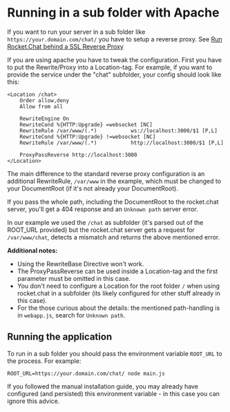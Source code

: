 # Running in a sub folder with Apache

If you want to run your server in a sub folder like `https://your.domain.com/chat/` you have to setup a reverse proxy.
See [Run Rocket.Chat behind a SSL Reverse Proxy](/installation/manual-installation/configuring-ssl-reverse-proxy.md)

If you are using apache you have to tweak the configuration. First you have to put the Rewrite/Proxy into a Location-tag.
For example, if you want to provide the service under the "chat" subfolder, your config should look like this:

```
<Location /chat>
    Order allow,deny
    Allow from all

    RewriteEngine On
    RewriteCond %{HTTP:Upgrade} =websocket [NC]
    RewriteRule /var/www/(.*)           ws://localhost:3000/$1 [P,L]
    RewriteCond %{HTTP:Upgrade} !=websocket [NC]
    RewriteRule /var/www/(.*)           http://localhost:3000/$1 [P,L]

    ProxyPassReverse http://localhost:3000
</Location>
```

The main difference to the standard reverse proxy configuration is an additional RewriteRule, `/var/www` in the example, which must be changed to your DocumentRoot (if it's not already your DocumentRoot).

If you pass the whole path, including the DocumentRoot to the rocket.chat server, you'll get a 404 response and an `Unknown path` server error.

In our example we used the `/chat` as subfolder (it's parsed out of the ROOT_URL provided) but the rocket.chat server gets a request for `/var/www/chat`, detects a mismatch and returns the above mentioned error.

**Additional notes:**

- Using the RewriteBase Directive won't work.
- The ProxyPassReverse can be used inside a Location-tag and the first parameter must be omitted in this case.
- You don't need to configure a Location for the root folder `/` when using rocket.chat in a subfolder (its likely configured for other stuff already in this case).
- For the those curious about the details: the mentioned path-handling is in `webapp.js`, search for `Unknown path`.

## Running the application

To run in a sub folder you should pass the environment variable `ROOT_URL` to the process.
For example:

```shell
ROOT_URL=https://your.domain.com/chat/ node main.js
```

If you followed the manual installation guide, you may already have configured (and persisted) this environment variable - in this case you can ignore this advice.
